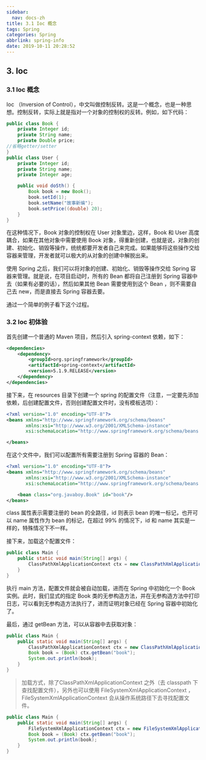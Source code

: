 ```yaml
---
sidebar:
  nav: docs-zh
title: 3.1 Ioc 概念
tags: Spring
categories: Spring
abbrlink: spring-info
date: 2019-10-11 20:28:52
---
```


## 3. Ioc

### 3.1 Ioc 概念

Ioc （Inversion of Control），中文叫做控制反转。这是一个概念，也是一种思想。控制反转，实际上就是指对一个对象的控制权的反转。例如，如下代码：

```java
public class Book {
    private Integer id;
    private String name;
    private Double price;
//省略getter/setter
}
public class User {
    private Integer id;
    private String name;
    private Integer age;

    public void doSth() {
        Book book = new Book();
        book.setId(1);
        book.setName("故事新编");
        book.setPrice((double) 20);
    }
}
```

在这种情况下，Book 对象的控制权在 User 对象里边，这样，Book 和 User 高度耦合，如果在其他对象中需要使用 Book 对象，得重新创建，也就是说，对象的创建、初始化、销毁等操作，统统都要开发者自己来完成。如果能够将这些操作交给容器来管理，开发者就可以极大的从对象的创建中解脱出来。

使用 Spring 之后，我们可以将对象的创建、初始化、销毁等操作交给 Spring 容器来管理。就是说，在项目启动时，所有的 Bean 都将自己注册到 Spring 容器中去（如果有必要的话），然后如果其他 Bean 需要使用到这个 Bean ，则不需要自己去 new，而是直接去 Spring 容器去要。

通过一个简单的例子看下这个过程。

### 3.2 Ioc 初体验

首先创建一个普通的 Maven 项目，然后引入 spring-context 依赖，如下：

```xml
<dependencies>
    <dependency>
        <groupId>org.springframework</groupId>
        <artifactId>spring-context</artifactId>
        <version>5.1.9.RELEASE</version>
    </dependency>
</dependencies>
```

接下来，在 resources 目录下创建一个 spring 的配置文件（注意，一定要先添加依赖，后创建配置文件，否则创建配置文件时，没有模板选项）：

```xml
<?xml version="1.0" encoding="UTF-8"?>
<beans xmlns="http://www.springframework.org/schema/beans"
       xmlns:xsi="http://www.w3.org/2001/XMLSchema-instance"
       xsi:schemaLocation="http://www.springframework.org/schema/beans http://www.springframework.org/schema/beans/spring-beans.xsd">

</beans>
```

在这个文件中，我们可以配置所有需要注册到 Spring 容器的 Bean：

```xml
<?xml version="1.0" encoding="UTF-8"?>
<beans xmlns="http://www.springframework.org/schema/beans"
       xmlns:xsi="http://www.w3.org/2001/XMLSchema-instance"
       xsi:schemaLocation="http://www.springframework.org/schema/beans http://www.springframework.org/schema/beans/spring-beans.xsd">

    <bean class="org.javaboy.Book" id="book"/>
</beans>
```

class 属性表示需要注册的 bean 的全路径，id 则表示 bean 的唯一标记，也开可以 name 属性作为 bean 的标记，在超过 99% 的情况下，id 和 name 其实是一样的，特殊情况下不一样。

接下来，加载这个配置文件：

```java
public class Main {
    public static void main(String[] args) {
        ClassPathXmlApplicationContext ctx = new ClassPathXmlApplicationContext("applicationContext.xml");
    }
}
```

执行 main 方法，配置文件就会被自动加载，进而在 Spring 中初始化一个 Book 实例。此时，我们显式的指定 Book 类的无参构造方法，并在无参构造方法中打印日志，可以看到无参构造方法执行了，进而证明对象已经在 Spring 容器中初始化了。

最后，通过 getBean 方法，可以从容器中去获取对象：

```java
public class Main {
    public static void main(String[] args) {
        ClassPathXmlApplicationContext ctx = new ClassPathXmlApplicationContext("applicationContext.xml");
        Book book = (Book) ctx.getBean("book");
        System.out.println(book);
    }
}
```

> 加载方式，除了ClassPathXmlApplicationContext 之外（去 classpath 下查找配置文件），另外也可以使用 FileSystemXmlApplicationContext ，FileSystemXmlApplicationContext 会从操作系统路径下去寻找配置文件。

```java
public class Main {
    public static void main(String[] args) {
        FileSystemXmlApplicationContext ctx = new FileSystemXmlApplicationContext("F:\\workspace5\\workspace\\spring\\spring-ioc\\src\\main\\resources\\applicationContext.xml");
        Book book = (Book) ctx.getBean("book");
        System.out.println(book);
    }
}
```